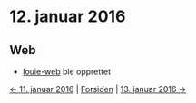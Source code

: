 # 12. januar 2016

## Web
- [louie-web](https://github.com/telemark/louie-web) ble opprettet

[<- 11. januar 2016](2016-01-11.md)  |  [Forsiden](../index.md)  |  [13. januar 2016 ->](2016-01-13.md)